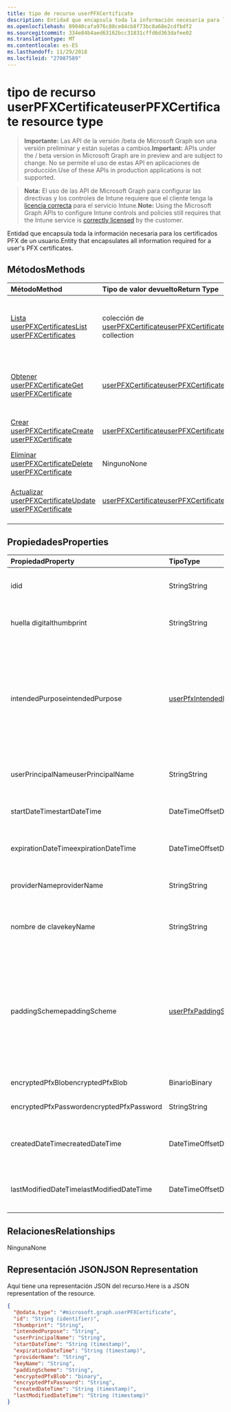 ```yaml
---
title: tipo de recurso userPFXCertificate
description: Entidad que encapsula toda la información necesaria para los certificados PFX de un usuario.
ms.openlocfilehash: 89040cafa976c88ce84cb8f73bc8a68e2cdfbdf2
ms.sourcegitcommit: 334e84b4aed63162bcc31831cffd6d363dafee02
ms.translationtype: MT
ms.contentlocale: es-ES
ms.lasthandoff: 11/29/2018
ms.locfileid: "27087589"
---
```

# <a name="userpfxcertificate-resource-type"></a><span data-ttu-id="8d279-103">tipo de recurso userPFXCertificate</span><span class="sxs-lookup"><span data-stu-id="8d279-103">userPFXCertificate resource type</span></span>

> <span data-ttu-id="8d279-104">**Importante:** Las API de la versión /beta de Microsoft Graph son una versión preliminar y están sujetas a cambios.</span><span class="sxs-lookup"><span data-stu-id="8d279-104">**Important:** APIs under the / beta version in Microsoft Graph are in preview and are subject to change.</span></span> <span data-ttu-id="8d279-105">No se permite el uso de estas API en aplicaciones de producción.</span><span class="sxs-lookup"><span data-stu-id="8d279-105">Use of these APIs in production applications is not supported.</span></span>

> <span data-ttu-id="8d279-106">**Nota:** El uso de las API de Microsoft Graph para configurar las directivas y los controles de Intune requiere que el cliente tenga la [licencia correcta](https://go.microsoft.com/fwlink/?linkid=839381) para el servicio Intune.</span><span class="sxs-lookup"><span data-stu-id="8d279-106">**Note:** Using the Microsoft Graph APIs to configure Intune controls and policies still requires that the Intune service is [correctly licensed](https://go.microsoft.com/fwlink/?linkid=839381) by the customer.</span></span>

<span data-ttu-id="8d279-107">Entidad que encapsula toda la información necesaria para los certificados PFX de un usuario.</span><span class="sxs-lookup"><span data-stu-id="8d279-107">Entity that encapsulates all information required for a user's PFX certificates.</span></span>
## <a name="methods"></a><span data-ttu-id="8d279-108">Métodos</span><span class="sxs-lookup"><span data-stu-id="8d279-108">Methods</span></span>
|<span data-ttu-id="8d279-109">Método</span><span class="sxs-lookup"><span data-stu-id="8d279-109">Method</span></span>|<span data-ttu-id="8d279-110">Tipo de valor devuelto</span><span class="sxs-lookup"><span data-stu-id="8d279-110">Return Type</span></span>|<span data-ttu-id="8d279-111">Descripción</span><span class="sxs-lookup"><span data-stu-id="8d279-111">Description</span></span>|
|:---|:---|:---|
|[<span data-ttu-id="8d279-112">Lista userPFXCertificates</span><span class="sxs-lookup"><span data-stu-id="8d279-112">List userPFXCertificates</span></span>](../api/intune-raimportcerts-userpfxcertificate-list.md)|<span data-ttu-id="8d279-113">colección de [userPFXCertificate](../resources/intune-raimportcerts-userpfxcertificate.md)</span><span class="sxs-lookup"><span data-stu-id="8d279-113">[userPFXCertificate](../resources/intune-raimportcerts-userpfxcertificate.md) collection</span></span>|<span data-ttu-id="8d279-114">Propiedades de la lista y relaciones de los objetos [userPFXCertificate](../resources/intune-raimportcerts-userpfxcertificate.md) .</span><span class="sxs-lookup"><span data-stu-id="8d279-114">List properties and relationships of the [userPFXCertificate](../resources/intune-raimportcerts-userpfxcertificate.md) objects.</span></span>|
|[<span data-ttu-id="8d279-115">Obtener userPFXCertificate</span><span class="sxs-lookup"><span data-stu-id="8d279-115">Get userPFXCertificate</span></span>](../api/intune-raimportcerts-userpfxcertificate-get.md)|[<span data-ttu-id="8d279-116">userPFXCertificate</span><span class="sxs-lookup"><span data-stu-id="8d279-116">userPFXCertificate</span></span>](../resources/intune-raimportcerts-userpfxcertificate.md)|<span data-ttu-id="8d279-117">Leer las propiedades y las relaciones del objeto [userPFXCertificate](../resources/intune-raimportcerts-userpfxcertificate.md) .</span><span class="sxs-lookup"><span data-stu-id="8d279-117">Read properties and relationships of the [userPFXCertificate](../resources/intune-raimportcerts-userpfxcertificate.md) object.</span></span>|
|[<span data-ttu-id="8d279-118">Crear userPFXCertificate</span><span class="sxs-lookup"><span data-stu-id="8d279-118">Create userPFXCertificate</span></span>](../api/intune-raimportcerts-userpfxcertificate-create.md)|[<span data-ttu-id="8d279-119">userPFXCertificate</span><span class="sxs-lookup"><span data-stu-id="8d279-119">userPFXCertificate</span></span>](../resources/intune-raimportcerts-userpfxcertificate.md)|<span data-ttu-id="8d279-120">Crear un nuevo objeto [userPFXCertificate](../resources/intune-raimportcerts-userpfxcertificate.md) .</span><span class="sxs-lookup"><span data-stu-id="8d279-120">Create a new [userPFXCertificate](../resources/intune-raimportcerts-userpfxcertificate.md) object.</span></span>|
|[<span data-ttu-id="8d279-121">Eliminar userPFXCertificate</span><span class="sxs-lookup"><span data-stu-id="8d279-121">Delete userPFXCertificate</span></span>](../api/intune-raimportcerts-userpfxcertificate-delete.md)|<span data-ttu-id="8d279-122">Ninguno</span><span class="sxs-lookup"><span data-stu-id="8d279-122">None</span></span>|<span data-ttu-id="8d279-123">Elimina un [userPFXCertificate](../resources/intune-raimportcerts-userpfxcertificate.md).</span><span class="sxs-lookup"><span data-stu-id="8d279-123">Deletes a [userPFXCertificate](../resources/intune-raimportcerts-userpfxcertificate.md).</span></span>|
|[<span data-ttu-id="8d279-124">Actualizar userPFXCertificate</span><span class="sxs-lookup"><span data-stu-id="8d279-124">Update userPFXCertificate</span></span>](../api/intune-raimportcerts-userpfxcertificate-update.md)|[<span data-ttu-id="8d279-125">userPFXCertificate</span><span class="sxs-lookup"><span data-stu-id="8d279-125">userPFXCertificate</span></span>](../resources/intune-raimportcerts-userpfxcertificate.md)|<span data-ttu-id="8d279-126">Actualizar las propiedades de un objeto [userPFXCertificate](../resources/intune-raimportcerts-userpfxcertificate.md) .</span><span class="sxs-lookup"><span data-stu-id="8d279-126">Update the properties of a [userPFXCertificate](../resources/intune-raimportcerts-userpfxcertificate.md) object.</span></span>|

## <a name="properties"></a><span data-ttu-id="8d279-127">Propiedades</span><span class="sxs-lookup"><span data-stu-id="8d279-127">Properties</span></span>
|<span data-ttu-id="8d279-128">Propiedad</span><span class="sxs-lookup"><span data-stu-id="8d279-128">Property</span></span>|<span data-ttu-id="8d279-129">Tipo</span><span class="sxs-lookup"><span data-stu-id="8d279-129">Type</span></span>|<span data-ttu-id="8d279-130">Descripción</span><span class="sxs-lookup"><span data-stu-id="8d279-130">Description</span></span>|
|:---|:---|:---|
|<span data-ttu-id="8d279-131">id</span><span class="sxs-lookup"><span data-stu-id="8d279-131">id</span></span>|<span data-ttu-id="8d279-132">String</span><span class="sxs-lookup"><span data-stu-id="8d279-132">String</span></span>|<span data-ttu-id="8d279-133">Identificador único para el certificado PFX.</span><span class="sxs-lookup"><span data-stu-id="8d279-133">Unique identifier for the PFX certificate.</span></span>|
|<span data-ttu-id="8d279-134">huella digital</span><span class="sxs-lookup"><span data-stu-id="8d279-134">thumbprint</span></span>|<span data-ttu-id="8d279-135">String</span><span class="sxs-lookup"><span data-stu-id="8d279-135">String</span></span>|<span data-ttu-id="8d279-136">SHA-1 huella digital del certificado PFX.</span><span class="sxs-lookup"><span data-stu-id="8d279-136">SHA-1 thumbprint of the PFX certificate.</span></span>|
|<span data-ttu-id="8d279-137">intendedPurpose</span><span class="sxs-lookup"><span data-stu-id="8d279-137">intendedPurpose</span></span>|[<span data-ttu-id="8d279-138">userPfxIntendedPurpose</span><span class="sxs-lookup"><span data-stu-id="8d279-138">userPfxIntendedPurpose</span></span>](../resources/intune-raimportcerts-userpfxintendedpurpose.md)|<span data-ttu-id="8d279-139">Del certificado propósito desde el punto de vista de la implementación.</span><span class="sxs-lookup"><span data-stu-id="8d279-139">Certificate's intended purpose from the point-of-view of deployment.</span></span> <span data-ttu-id="8d279-140">Los valores posibles son: `unassigned`, `smimeEncryption`, `smimeSigning`, `vpn` y `wifi`.</span><span class="sxs-lookup"><span data-stu-id="8d279-140">Possible values are: `unassigned`, `smimeEncryption`, `smimeSigning`, `vpn`, `wifi`.</span></span>|
|<span data-ttu-id="8d279-141">userPrincipalName</span><span class="sxs-lookup"><span data-stu-id="8d279-141">userPrincipalName</span></span>|<span data-ttu-id="8d279-142">String</span><span class="sxs-lookup"><span data-stu-id="8d279-142">String</span></span>|<span data-ttu-id="8d279-143">Nombre Principal de usuario del certificado PFX.</span><span class="sxs-lookup"><span data-stu-id="8d279-143">User Principal Name of the PFX certificate.</span></span>|
|<span data-ttu-id="8d279-144">startDateTime</span><span class="sxs-lookup"><span data-stu-id="8d279-144">startDateTime</span></span>|<span data-ttu-id="8d279-145">DateTimeOffset</span><span class="sxs-lookup"><span data-stu-id="8d279-145">DateTimeOffset</span></span>|<span data-ttu-id="8d279-146">Fecha/hora de inicio de validez del certificado.</span><span class="sxs-lookup"><span data-stu-id="8d279-146">Certificate's validity start date/time.</span></span>|
|<span data-ttu-id="8d279-147">expirationDateTime</span><span class="sxs-lookup"><span data-stu-id="8d279-147">expirationDateTime</span></span>|<span data-ttu-id="8d279-148">DateTimeOffset</span><span class="sxs-lookup"><span data-stu-id="8d279-148">DateTimeOffset</span></span>|<span data-ttu-id="8d279-149">Fecha de expiración de validez y hora del certificado.</span><span class="sxs-lookup"><span data-stu-id="8d279-149">Certificate's validity expiration date/time.</span></span>|
|<span data-ttu-id="8d279-150">providerName</span><span class="sxs-lookup"><span data-stu-id="8d279-150">providerName</span></span>|<span data-ttu-id="8d279-151">String</span><span class="sxs-lookup"><span data-stu-id="8d279-151">String</span></span>|<span data-ttu-id="8d279-152">Proveedor de cifrado usado para cifrar este blob.</span><span class="sxs-lookup"><span data-stu-id="8d279-152">Crypto provider used to encrypt this blob.</span></span>|
|<span data-ttu-id="8d279-153">nombre de clave</span><span class="sxs-lookup"><span data-stu-id="8d279-153">keyName</span></span>|<span data-ttu-id="8d279-154">String</span><span class="sxs-lookup"><span data-stu-id="8d279-154">String</span></span>|<span data-ttu-id="8d279-155">Nombre de la clave (en el proveedor) utilizada para cifrar el blob.</span><span class="sxs-lookup"><span data-stu-id="8d279-155">Name of the key (within the provider) used to encrypt the blob.</span></span>|
|<span data-ttu-id="8d279-156">paddingScheme</span><span class="sxs-lookup"><span data-stu-id="8d279-156">paddingScheme</span></span>|[<span data-ttu-id="8d279-157">userPfxPaddingScheme</span><span class="sxs-lookup"><span data-stu-id="8d279-157">userPfxPaddingScheme</span></span>](../resources/intune-raimportcerts-userpfxpaddingscheme.md)|<span data-ttu-id="8d279-158">Espaciado interno utilizado por el proveedor durante el cifrado y descifrado de combinación.</span><span class="sxs-lookup"><span data-stu-id="8d279-158">Padding scheme used by the provider during encryption/decryption.</span></span> <span data-ttu-id="8d279-159">Los valores posibles son: `none`, `pkcs1`, `oaepSha1`, `oaepSha256`, `oaepSha384`, `oaepSha512`.</span><span class="sxs-lookup"><span data-stu-id="8d279-159">Possible values are: `none`, `pkcs1`, `oaepSha1`, `oaepSha256`, `oaepSha384`, `oaepSha512`.</span></span>|
|<span data-ttu-id="8d279-160">encryptedPfxBlob</span><span class="sxs-lookup"><span data-stu-id="8d279-160">encryptedPfxBlob</span></span>|<span data-ttu-id="8d279-161">Binario</span><span class="sxs-lookup"><span data-stu-id="8d279-161">Binary</span></span>|<span data-ttu-id="8d279-162">Blob PFX cifrado.</span><span class="sxs-lookup"><span data-stu-id="8d279-162">Encrypted PFX blob.</span></span>|
|<span data-ttu-id="8d279-163">encryptedPfxPassword</span><span class="sxs-lookup"><span data-stu-id="8d279-163">encryptedPfxPassword</span></span>|<span data-ttu-id="8d279-164">String</span><span class="sxs-lookup"><span data-stu-id="8d279-164">String</span></span>|<span data-ttu-id="8d279-165">Contraseña PFX cifrada.</span><span class="sxs-lookup"><span data-stu-id="8d279-165">Encrypted PFX password.</span></span>|
|<span data-ttu-id="8d279-166">createdDateTime</span><span class="sxs-lookup"><span data-stu-id="8d279-166">createdDateTime</span></span>|<span data-ttu-id="8d279-167">DateTimeOffset</span><span class="sxs-lookup"><span data-stu-id="8d279-167">DateTimeOffset</span></span>|<span data-ttu-id="8d279-168">Fecha y hora cuando se importó este certificado PFX.</span><span class="sxs-lookup"><span data-stu-id="8d279-168">Date/time when this PFX certificate was imported.</span></span>|
|<span data-ttu-id="8d279-169">lastModifiedDateTime</span><span class="sxs-lookup"><span data-stu-id="8d279-169">lastModifiedDateTime</span></span>|<span data-ttu-id="8d279-170">DateTimeOffset</span><span class="sxs-lookup"><span data-stu-id="8d279-170">DateTimeOffset</span></span>|<span data-ttu-id="8d279-171">Fecha y hora cuando se modificó por última vez este certificado PFX.</span><span class="sxs-lookup"><span data-stu-id="8d279-171">Date/time when this PFX certificate was last modified.</span></span>|

## <a name="relationships"></a><span data-ttu-id="8d279-172">Relaciones</span><span class="sxs-lookup"><span data-stu-id="8d279-172">Relationships</span></span>
<span data-ttu-id="8d279-173">Ninguna</span><span class="sxs-lookup"><span data-stu-id="8d279-173">None</span></span>
## <a name="json-representation"></a><span data-ttu-id="8d279-174">Representación JSON</span><span class="sxs-lookup"><span data-stu-id="8d279-174">JSON Representation</span></span>
<span data-ttu-id="8d279-175">Aquí tiene una representación JSON del recurso.</span><span class="sxs-lookup"><span data-stu-id="8d279-175">Here is a JSON representation of the resource.</span></span>
<!-- {
  "blockType": "resource",
  "keyProperty": "id",
  "@odata.type": "microsoft.graph.userPFXCertificate"
}
-->
``` json
{
  "@odata.type": "#microsoft.graph.userPFXCertificate",
  "id": "String (identifier)",
  "thumbprint": "String",
  "intendedPurpose": "String",
  "userPrincipalName": "String",
  "startDateTime": "String (timestamp)",
  "expirationDateTime": "String (timestamp)",
  "providerName": "String",
  "keyName": "String",
  "paddingScheme": "String",
  "encryptedPfxBlob": "binary",
  "encryptedPfxPassword": "String",
  "createdDateTime": "String (timestamp)",
  "lastModifiedDateTime": "String (timestamp)"
}
```





